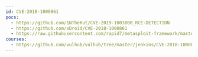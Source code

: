 ```yaml
---
id: CVE-2018-1000861
pocs:
  - https://github.com/1NTheKut/CVE-2019-1003000_RCE-DETECTION
  - https://github.com/xDro1d/CVE-2018-1000861
  - https://raw.githubusercontent.com/rapid7/metasploit-framework/master/modules/exploits/multi/http/jenkins_metaprogramming.rb
courses:
  - https://github.com/vulhub/vulhub/tree/master/jenkins/CVE-2018-1000861
---
```

